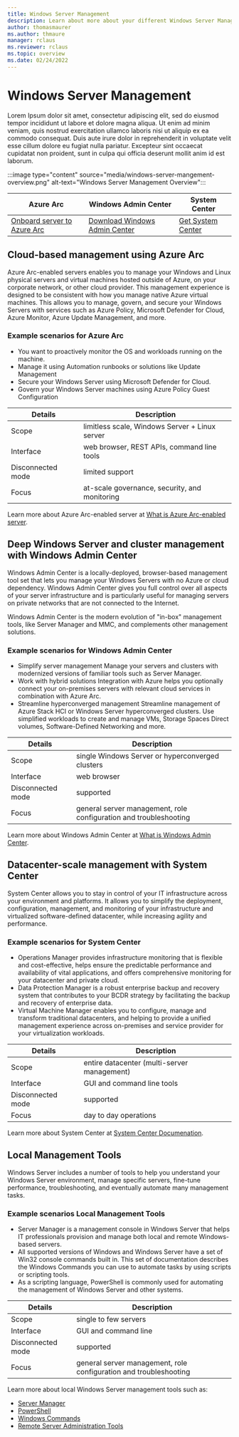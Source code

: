 ```yaml
---
title: Windows Server Management
description: Learn about more about your different Windows Server Management capabilities and solutions.
author: thomasmaurer
ms.author: thmaure
manager: rclaus
ms.reviewer: rclaus
ms.topic: overview
ms.date: 02/24/2022
---
```

# Windows Server Management

Lorem Ipsum dolor sit amet, consectetur adipiscing elit, sed do eiusmod tempor incididunt ut labore et dolore magna aliqua. Ut enim ad minim veniam, quis nostrud exercitation ullamco laboris nisi ut aliquip ex ea commodo consequat. Duis aute irure dolor in reprehenderit in voluptate velit esse cillum dolore eu fugiat nulla pariatur. Excepteur sint occaecat cupidatat non proident, sunt in culpa qui officia deserunt mollit anim id est laborum.

:::image type="content" source="media/windows-server-mangement-overview.png" alt-text="Windows Server Management Overview":::

| Azure Arc | Windows Admin Center | System Center |
| --------------- | --------------- | --------------- |
| [Onboard server to Azure Arc](/azure/azure-arc/servers/learn/quick-enable-hybrid-vm) | [Download Windows Admin Center](https://www.microsoft.com/evalcenter/evaluate-windows-admin-center) | [Get System Center](https://www.microsoft.com/en-us/system-center)

## Cloud-based management using Azure Arc

Azure Arc-enabled servers enables you to manage your Windows and Linux physical servers and virtual machines hosted outside of Azure, on your corporate network, or other cloud provider. This management experience is designed to be consistent with how you manage native Azure virtual machines. This allows you to manage, govern, and secure your Windows Servers with services such as Azure Policy, Microsoft Defender for Cloud, Azure Monitor, Azure Update Management, and more.

### Example scenarios for Azure Arc

- You want to proactively monitor the OS and workloads running on the machine.
- Manage it using Automation runbooks or solutions like Update Management
- Secure your Windows Server using Microsoft Defender for Cloud.
- Govern your Windows Server machines using Azure Policy Guest Configuration

| Details | Description |
| --------------- | --------------- |
| Scope | limitless scale, Windows Server + Linux server |
| Interface | web browser, REST APIs, command line tools |
| Disconnected mode | limited support |
| Focus | at-scale governance, security, and monitoring |

Learn more about Azure Arc-enabled server at [What is Azure Arc-enabled server](/azure/azure-arc/servers/overview).

## Deep Windows Server and cluster management with Windows Admin Center

Windows Admin Center is a locally-deployed, browser-based management tool set that lets you manage your Windows Servers with no Azure or cloud dependency. Windows Admin Center gives you full control over all aspects of your server infrastructure and is particularly useful for managing servers on private networks that are not connected to the Internet.

Windows Admin Center is the modern evolution of "in-box" management tools, like Server Manager and MMC, and complements other management solutions.

### Example scenarios for Windows Admin Center

- Simplify server management Manage your servers and clusters with modernized versions of familiar tools such as Server Manager.
- Work with hybrid solutions Integration with Azure helps you optionally connect your on-premises servers with relevant cloud services in combination with Azure Arc.
- Streamline hyperconverged management Streamline management of Azure Stack HCI or Windows Server hyperconverged clusters. Use simplified workloads to create and manage VMs, Storage Spaces Direct volumes, Software-Defined Networking and more.

| Details | Description |
| --------------- | --------------- |
| Scope | single Windows Server or hyperconverged clusters |
| Interface | web browser |
| Disconnected mode | supported |
| Focus | general server management, role configuration and troubleshooting |

Learn more about Windows Admin Center at [What is Windows Admin Center](../manage/windows-admin-center/understand/what-is.md).

## Datacenter-scale management with System Center

System Center allows you to stay in control of your IT infrastructure across your environment and platforms. It allows you to simplify the deployment, configuration, management, and monitoring of your infrastructure and virtualized software-defined datacenter, while increasing agility and performance.

### Example scenarios for System Center

- Operations Manager provides infrastructure monitoring that is flexible and cost-effective, helps ensure the predictable performance and availability of vital applications, and offers comprehensive monitoring for your datacenter and private cloud.
- Data Protection Manager is a robust enterprise backup and recovery system that contributes to your BCDR strategy by facilitating the backup and recovery of enterprise data.
- Virtual Machine Manager enables you to configure, manage and transform traditional datacenters, and helping to provide a unified management experience across on-premises and service provider for your virtualization workloads.

| Details | Description |
| --------------- | --------------- |
| Scope | entire datacenter (multi-server management) |
| Interface | GUI and command line tools |
| Disconnected mode | supported |
| Focus | day to day operations |

Learn more about System Center at [System Center Documenation](/system-center).

## Local Management Tools

Windows Server includes a number of tools to help you understand your Windows Server environment, manage specific servers, fine-tune performance, troubleshooting, and eventually automate many management tasks.

### Example scenarios Local Management Tools

- Server Manager is a management console in Windows Server that helps IT professionals provision and manage both local and remote Windows-based servers.
- All supported versions of Windows and Windows Server have a set of Win32 console commands built in. This set of documentation describes the Windows Commands you can use to automate tasks by using scripts or scripting tools.
- As a scripting language, PowerShell is commonly used for automating the management of Windows Server and other systems.

| Details | Description |
| --------------- | --------------- |
| Scope | single to few servers |
| Interface | GUI and command line |
| Disconnected mode | supported |
| Focus | general server management, role configuration and troubleshooting |

Learn more about local Windows Server management tools such as:
- [Server Manager](server-manager/server-manager.md)
- [PowerShell](/powershell/scripting/overview)
- [Windows Commands](windows-commands/windows-commands.md)
- [Remote Server Administration Tools](../remote/remote-server-administration-tools.md)